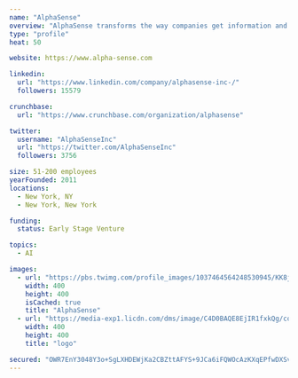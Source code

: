 ```yaml
---
name: "AlphaSense"
overview: "AlphaSense transforms the way companies get information and make critical decisions with its AI-powered market intelligence platform. The company mission is to organize and semantically index global investment and market research data, allowing clients to be more efficient and outdo the competition. Used by the largest and fastest-growing corporations and financial firms worldwide, AlphaSense is headquartered in NYC with offices in London, Helsinki, San Francisco, and Boston."
type: "profile"
heat: 50

website: https://www.alpha-sense.com

linkedin:
  url: "https://www.linkedin.com/company/alphasense-inc-/"
  followers: 15579

crunchbase:
  url: "https://www.crunchbase.com/organization/alphasense"

twitter:
  username: "AlphaSenseInc"
  url: "https://twitter.com/AlphaSenseInc"
  followers: 3756

size: 51-200 employees
yearFounded: 2011
locations:
  - New York, NY
  - New York, New York

funding:
  status: Early Stage Venture

topics:
  - AI

images:
  - url: "https://pbs.twimg.com/profile_images/1037464564248530945/KK8j8zzU_400x400.jpg"
    width: 400
    height: 400
    isCached: true
    title: "AlphaSense"
  - url: "https://media-exp1.licdn.com/dms/image/C4D0BAQE8EjIR1fxkQg/company-logo_200_200/0?e=1594857600&v=beta&t=fsqr-UrRH9igP5totsFjW59kkSqLqqi9oYUcWcTzJGs"
    width: 400
    height: 400
    title: "logo"

secured: "OWR7EnY3048Y3o+SgLXHDEWjKa2CBZttAFYS+9JCa6iFQWOcAzKXqEPfwDXSvQpvAGbgbIiefBg17SfnA2gdcYB6yfLKhPVqNJOvNLUoWR6wcT1WCuoJRhUcW2kjZ67FsqGYIZSTO9jVyem33ysl+IpgL06yXzeJCqmvXZabtWesp5f/25qjdwZMbhhlb59Q+Xvq8rc9a7plEzI91qurHQyqHfsdO5+J+C+N5Uw/uv25smzTV6wvc3xYCser0de6imHsmAFVJXhfsc5zVDmxH65M+xe8DS5sra3vQ97QgVsv/33+O8MKQ7aRIRm9DijX07hc+WgQdNfO1jKUuXax0hv1vyCTpe+WpTzUgwavKobUZQnuecdTF5ulY7dQp0GQV5U968vbUoMFep7WHNBP3DyAIArFt6eN9a7w+c02Ka4=;C3mcm5GViK/5I+Yj/dWa1A=="
---
```


